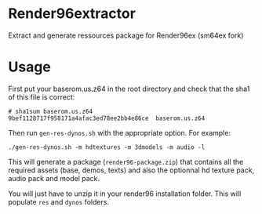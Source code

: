 # Render96extractor
Extract and generate ressources package for Render96ex (sm64ex fork)

# Usage

First put your baserom.us.z64 in the root directory and check that the sha1 of this file is correct:

```
# sha1sum baserom.us.z64
9bef1128717f958171a4afac3ed78ee2bb4e86ce  baserom.us.z64
```

Then run `gen-res-dynos.sh` with the appropriate option. For example:

```
./gen-res-dynos.sh -m hdtextures -m 3dmodels -m audio -l
```

This will generate a package (`render96-package.zip`) that contains all the required assets (base, demos, texts) and also the optionnal hd texture pack, audio pack and model pack.

You will just have to unzip it in your render96 installation folder. This will populate `res` and `dynos` folders.